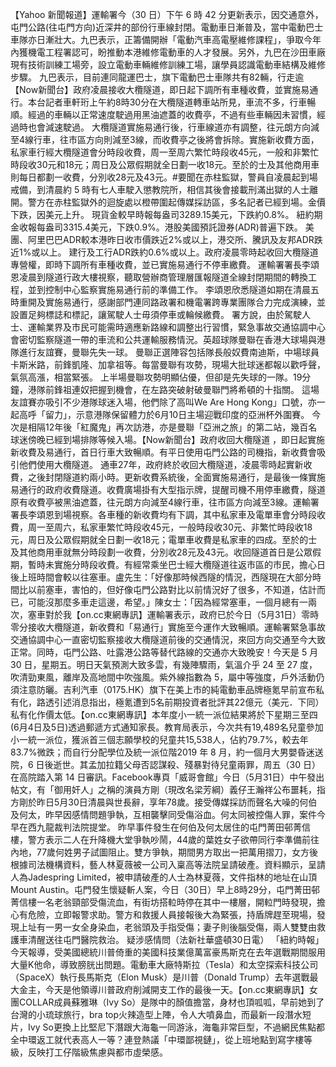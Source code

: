 【Yahoo 新聞報道】運輸署今（30 日）下午 6 時 42 分更新表示，因交通意外，屯門公路(往屯門方向)近深井的部份行車線封閉。電動車日漸普及，當中電動巴士車隊亦日漸壯大。九巴表示，正籌備開辦「電動汽車高電壓維修課程」，爭取今年內獲機電工程署認可，盼推動本港維修電動車的人才發展。另外，九巴在沙田車廠現有技術訓練工場旁，設立電動車輛維修訓練工場，讓學員認識電動車結構及維修步驟。 九巴表示，目前連同龍運巴士，旗下電動巴士車隊共有82輛，行走逾【Now新聞台】政府凌晨接收大欖隧道，即日起下調所有車種收費，並實施易通行。本台記者車軒珩上午約8時30分在大欖隧道轉車站所見，車流不多，行車暢順。經過的車輛以正常速度駛過用黑油遮蓋的收費亭，不過有些車輛因未習慣，經過時也會減速駛過。 大欖隧道實施易通行後，行車線道亦有調整，往元朗方向減至4線行車，往市區方向則減至3線，而收費亭之後將會拆除。實施新收費方面，私家車行經大欖隧道會分時段收費，周一至周六繁忙時段收45元，一般和非繁忙時段收30元和18元；周日及公眾假期就全日劃一收18元。至於的士及其他商用車則每日都劃一收費，分別收28元及43元。#要聞在赤柱監獄，警員自凌晨起到場戒備，到清晨約 5 時有七人車駛入懲教院所，相信其後會接載刑滿出獄的人士離開。警方在赤柱監獄外的迴旋處以橙帶圍起傳媒採訪區，多名記者已經到場。金價下跌，因美元上升。 現貨金較早時報每盎司3289.15美元，下跌約0.8%。 紐約期金收報每盎司3315.4美元，下跌0.9%。港股美國預託證券(ADR)普遍下跌。 美團、阿里巴巴ADR較本港昨日收市價跌近2%或以上，港交所、騰訊及友邦ADR跌近1%或以上。 建行及工行ADR跌約0.6%或以上。政府凌晨零時起收回大欖隧道專營權，即時下調所有車種收費，並已實施易通行不停車繳費。 運輸署署長李頌恩凌晨到隧道行政大樓視察，聽取營辦商管理層匯報隧道全線封閉期間的轉換工程，並到控制中心監察實施易通行前的準備工作。 李頌恩欣悉隧道如期在清晨五時重開及實施易通行，感謝部門連同路政署和機電署跨專業團隊合力完成演練，並設置足夠標誌和標記，讓駕駛人士毋須停車或輪候繳費。 署方說，由於駕駛人士、運輸業界及市民可能需時適應新路線和調整出行習慣，緊急事故交通協調中心會密切監察隧道一帶的車流和公共運輸服務情況。英超球隊曼聯在香港大球場與港隊進行友誼賽，曼聯先失一球。 曼聯正選陣容包括隊長般奴費南迪斯，中場球員卡斯米路，前鋒凱隆、加拿祖等。每當曼聯有攻勢，現場大批球迷都報以歡呼聲，氣氛高漲，相當緊張。 上半場曼聯攻勢明顯佔優，但卻是先失球的一隊。19分鐘，港隊前鋒祖連奴把握到機會，在左路突破射破曼聯門將希頓的十指關。 這場友誼賽亦吸引不少港隊球迷入場，他們除了高叫We Are Hong Kong」口號，亦一起高呼「留力」，示意港隊保留體力於6月10日主場迎戰印度的亞洲杯外圍賽。 今次是相隔12年後「紅魔鬼」再次訪港，亦是曼聯「亞洲之旅」的第二站，幾百名球迷傍晚已經到場排隊等候入場。【Now新聞台】政府收回大欖隧道 ，即日起實施新收費及易通行，首日行車大致暢順。有平日使用屯門公路的司機指，新收費會吸引他們使用大欖隧道。 通車27年，政府終於收回大欖隧道，凌晨零時起實新收費，之後封閉隧道約兩小時。更新收費系統後，全面實施易通行，是最後一條實施易通行的政府收費隧道。收費廣場掛有大型指示牌，提醒司機不用停車繳費，隧道原有收費亭被黑油遮蓋，往元朗方向減至4線行車，往市區方向減至3線。運輸署署長李頌恩到場視察。各車種的新收費均有下調，其中私家車及電單車會分時段收費，周一至周六，私家車繁忙時段收45元，一般時段收30元、非繁忙時段收18元，周日及公眾假期就全日劃一收18元；電單車收費是私家車的四成。至於的士及其他商用車就無分時段劃一收費，分別收28元及43元。收回隧道首日是公眾假期，暫時未實施分時段收費。有經常乘坐巴士經大欖隧道往返市區的市民，擔心日後上班時間會較以往塞車。盧先生：「好像那時候西隧的情況，西隧現在大部分時間比以前塞車，害怕的，但好像屯門公路對比以前情況好了很多，不知道，估計而已，可能沒那麼多車走這邊，希望。」陳女士：「因為經常塞車，一個月總有一兩次，塞車對於我【on.cc東網專訊】運輸署表示，政府已於今日（5月31日）零時零分接收大欖隧道，新收費和「易通行」實施至今運作大致暢順。運輸署緊急事故交通協調中心一直密切監察接收大欖隧道前後的交通情況，來回方向交通至今大致正常。同時，屯門公路、吐露港公路等替代路線的交通亦大致晚安！今天是 5 月 30 日，星期五。明日天氣預測大致多雲，有幾陣驟雨，氣溫介乎 24 至 27 度，吹清勁東風，離岸及高地間中吹強風。紫外線指數為 5，屬中等強度，戶外活動仍須注意防曬。吉利汽車（0175.HK）旗下在美上市的純電動車品牌極氪早前宣布私有化，路透引述消息指出，極氪遭到5名前期投資者批評其22億元（美元．下同）私有化作價太低。【on.cc東網專訊】本年度小一統一派位結果將於下星期三至四(6月4日及5日)透過郵遞方式通知家長。教育局表示，今次共有19,489名兒童參加小一統一派位，獲派首三個志願學校的兒童共15,538人，佔約79.7%，較去年83.7%微跌；而自行分配學位及統一派位階2019 年 8 月，約一個月大男嬰昏迷送院，6 日後逝世。其孟加拉籍父母否認謀殺、殘暴對待兒童兩罪，周五（30 日）在高院踏入第 14 日審訊。Facebook專頁「威哥會館」今日（5月31日）中午發出帖文，有「御用奸人」之稱的演員方剛（現改名梁芳綱）義仔王瀚祥公布噩耗，指方剛於昨日5月30日清晨與世長辭，享年78歲。接受傳媒採訪而聲名大噪的何伯及何太，昨早因感情問題爭執，互相襲擊同受傷浴血。何太同被控傷人罪，案件今早在西九龍裁判法院提堂。 昨早事件發生在何伯及何太居住的屯門菁田邨菁信樓，警方表示二人在升降機大堂爭執吵鬧，44歲的葉姓女子欲帶同行李準備前往內地，77歲何姓男子試圖阻止。雙方爭執，期間男方取出一把萬用摺刀，女方後根據司法機構資料，藝人林夏薇被一公司入稟高等法院呈請破產。資料顯示，呈請人為Jadespring Limited，被申請破產的人士為林夏薇，文件指林的地址在山頂Mount Austin。屯門發生懷疑斬人案，今日（30日）早上8時29分，屯門菁田邨菁信樓一名老翁頸部受傷流血，有街坊搭𨋢時停在其中一樓層，開𨋢門時發現，擔心有危險，立即報警求助。警方和救援人員接報後大為緊張，持盾牌趕至現場，發現上址有一男一女全身染血，老翁頭及手指受傷；妻子則後腦受傷，兩人雙雙由救護車清醒送往屯門醫院救治。 疑涉感情問（法新社華盛頓30日電）    「紐約時報」今天報導，受美國總統川普倚重的美國科技業億萬富豪馬斯克在去年選戰期間服用大量K他命，導致膀胱出問題。電動車大廠特斯拉（Tesla）和太空探索科技公司（SpaceX）執行長馬斯克（Elon Musk）是川普（Donald Trump）去年選戰最大金主，今天是他領導川普政府削減開支工作的最後一天。【on.cc東網專訊】女團COLLAR成員蘇雅琳（Ivy So）是隊中的顏值擔當，身材也頂呱呱，早前她到了台灣的小琉球旅行，bra top火辣造型上陣，令人大噴鼻血，而最新一段潛水短片，Ivy So更換上比堅尼下潛跟大海龜一同游泳，海龜非常巨型，不過網民焦點都全中環返工就代表高人一等？連登熱議「中環鄙視鏈」，從上班地點到寫字樓等級，反映打工仔階級焦慮與都市虛榮感。